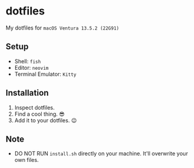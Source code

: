 # dotfiles

My dotfiles for `macOS Ventura 13.5.2 (22G91)`

## Setup

- Shell: `fish`
- Editor: `neovim`
- Terminal Emulator: `Kitty`

## Installation

1. Inspect dotfiles.
2. Find a cool thing. 😎
3. Add it to your dotfiles. 😉

## Note

- DO NOT RUN `install.sh` directly on your machine. It'll overwrite your own files.
